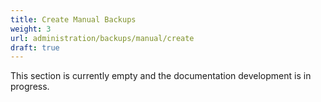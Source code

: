 ```yaml
---
title: Create Manual Backups
weight: 3
url: administration/backups/manual/create
draft: true
---
```


This section is currently empty and the documentation development is in progress.